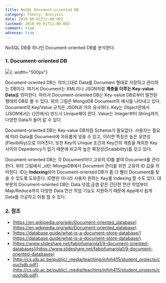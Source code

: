 ```yaml
---
title: NoSQL Document-oriented DB
category: Theory, Analysis
date: 2018-09-01T12:00:00Z
lastmod: 2018-09-01T12:00:00Z
comment: true
adsense: true
---
```


NoSQL DB중 하나인 Document-oriented DB를 분석한다.

### 1. Document-oriented DB

![]({{site.baseurl}}/images/theory_analysis/NoSQL_Document-oriented_DB/Document-oriented.PNG){: width="500px"}

Document-oriented DB는 의미그대로 Data를 Document 형태로 저장하고 관리하는 DB이다. 여기서 Document는 XML이나 JSON처럼 **계층을 이루는 Key-value Data**를 의미한다. 따라서 Document-oriented DB는 Key-value DB로부터 발전된 형태의 DB로 볼 수 있다. 위의 그림은 MongoDB Document의 예시를 나타내고 있다. Document의 Key/Value 규칙은 JSON과 거의 유사하다. Key는 Object안에서 (JSON에서는 {}안에서) 반드시 Unique해야 한다. Value는 Integer부터 String까지 다양한 Data가 들어 갈 수 있다.

Document-oriented DB는 Key-value DB처럼 Schema가 필요없다. 사용자는 필요에 따라 Data를 Document에 자유롭게 넣을 수 있고, 이러한 특징은 높은 유연성(Flexibility)으로 이어진다. 또한 Key의 Unique 조건과 Key간의 계층을 제외한 Key 사이의 Depedency가 없기 때문에 비교적 높은 확장성(Scalability)를 갖고 있다.

Document-oriented DB는 각 Document마다 고유의 ID를 붙여 Document를 관리한다. 위의 그림에서 _id는 MongoDB에서 Document 관리를 위한 고유의 ID 값을 의미한다. ID는 **Indexing**되어 Document-oriented DB가 좀 더 빨리 Document를 찾을 수 있도록 도와준다. ID뿐만 아니라 사용자 원하는 Key를 Indexing 할 수도 있다. 대부분의 Document-oriented DB는 Data 덧셈,곱셈 같은 간단한 연산 작업부터 Map/Reduce까지 다양한 Data 연산 작업 기능도 지원하기 때문에 App에서 쉽게 Data를 가공하고 이용 할 수 있다.

### 2. 참조

* [https://en.wikipedia.org/wiki/Document-oriented_database](https://en.wikipedia.org/wiki/Document-oriented_database)
* [https://database.guide/what-is-a-document-store-database/](https://database.guide/what-is-a-document-store-database/)
* [https://www.slideshare.net/fabiofumarola1/9-document-oriented-databases](https://www.slideshare.net/fabiofumarola1/9-document-oriented-databases)
* [http://cs.ulb.ac.be/public/_media/teaching/infoh415/student_projects/couchdb.pdf](http://cs.ulb.ac.be/public/_media/teaching/infoh415/student_projects/couchdb.pdf)
